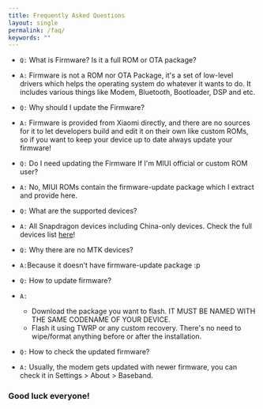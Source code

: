 ```yaml
---
title: Frequently Asked Questions
layout: single
permalink: /faq/
keywords: ""
---
```

* ```Q:``` What is Firmware? Is it a full ROM or OTA package?
* ```A:``` Firmware is not a ROM nor OTA Package, it's a set of low-level drivers which helps the operating system do whatever it wants to do. It includes various things like Modem, Bluetooth, Bootloader, DSP and etc.

* ```Q:``` Why should I update the Firmware?
* ```A:``` Firmware is provided from Xiaomi directly, and there are no sources for it to let developers build and edit it on their own like custom ROMs, so if you want to keep your device up to date always update your firmware!

* ```Q:``` Do I need updating the Firmware If I'm MIUI official or custom ROM user?
*	```A:``` No, MIUI ROMs contain the firmware-update package which I extract and provide here.

* ```Q:``` What are the supported devices?
* ```A:``` All Snapdragon devices including China-only devices. Check the full devices list [here](https://xiaomifirmwareupdater.com/)!

* ```Q:``` Why there are no MTK devices?
* ```A:```Because it doesn't have firmware-update package :p

* ```Q:``` How to update firmware?
* ```A:``` 
	* Download the package you want to flash. IT MUST BE NAMED WITH THE SAME CODENAME OF YOUR DEVICE.
	* Flash it using TWRP or any custom recovery. There's no need to wipe/format anything before or after the installation.

* ```Q:``` How to check the updated firmware?
* ```A:``` Usually, the modem gets updated with newer firmware, you can check it in Settings > About > Baseband.

### Good luck everyone!
